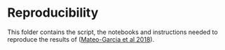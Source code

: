 # Reproducibility

This folder contains the script, the notebooks and instructions needed to reproduce the results of ([Mateo-Garcia et al 2018](http://dx.doi.org/10.3390/rs10071079)). 